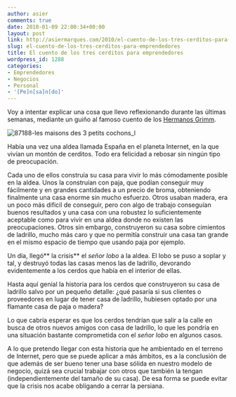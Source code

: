 ```yaml
---
author: asier
comments: true
date: 2010-01-09 22:00:34+00:00
layout: post
link: http://asiermarques.com/2010/el-cuento-de-los-tres-cerditos-para-emprendedores/
slug: el-cuento-de-los-tres-cerditos-para-emprendedores
title: El cuento de los tres cerditos para emprendedores
wordpress_id: 1288
categories:
- Emprendedores
- Negocios
- Personal
- '[Pe]n[sa]n[do]'
---
```


Voy a intentar explicar una cosa que llevo reflexionando durante las últimas semanas, mediante un guiño al famoso cuento de los [Hermanos Grimm](http://es.wikipedia.org/wiki/Hermanos_Grimm).


![87188-les maisons des 3 petits cochons_l](http://asiermarques.com/wp-content/uploads/2010/01/87188-les-maisons-des-3-petits-cochons_l-300x145.jpg)


Había una vez una aldea llamada España en el planeta Internet, en la que vivían un montón de cerditos. Todo era felicidad a rebosar sin ningún tipo de preocupación.

Cada uno de ellos construía su casa para vivir lo más cómodamente posible en la aldea. Unos la construían con paja, que podían conseguir muy fácilmente y en grandes cantidades a un precio de broma, obteniendo finalmente una casa enorme sin mucho esfuerzo. Otros usaban madera, era un poco más dificil de conseguir, pero con algo de trabajo conseguían buenos resultados y una casa con una robustez lo suficientemente aceptable como para vivir en una aldea donde no existen las preocupaciones. Otros sin embargo, construyeron su casa sobre cimientos de ladrillo, mucho más caro y que no permitía construir una casa tan grande en el mismo espacio de tiempo que usando paja por ejemplo.

Un día, llegó** la crisis** el _señor lobo_ a la aldea. El lobo se puso a soplar y tal, y destruyó todas las casas menos las de ladrillo, devorando evidentemente a los cerdos que había en el interior de ellas.

Hasta aquí genial la historia para los cerdos que construyeron su casa de ladrillo salvo por un pequeño detalle: ¿qué pasaría si sus clientes o proveedores en lugar de tener casa de ladrillo, hubiesen optado por una flamante casa de paja o madera?

Lo que cabría esperar es que los cerdos tendrían que salir a la calle en busca de otros nuevos amigos con casa de ladrillo, lo que les pondría en una situación bastante comprometida con el _señor lobo_ en algunos casos.

A lo que pretendo llegar con esta historia que he ambientado en el terreno de Internet, pero que se puede aplicar a más ámbitos, es a la conclusión de que además de ser bueno tener una base sólida en nuestro modelo de negocio, quizá sea crucial trabajar con otros que también la tengan (independientemente del tamaño de su casa). De esa forma se puede evitar que la crisis nos acabe obligando a cerrar la persiana.
